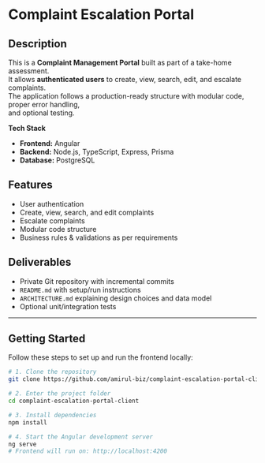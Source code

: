 # Complaint Escalation Portal

## Description
This is a **Complaint Management Portal** built as part of a take-home assessment.  
It allows **authenticated users** to create, view, search, edit, and escalate complaints.  
The application follows a production-ready structure with modular code, proper error handling,  
and optional testing.

**Tech Stack**
- **Frontend:** Angular
- **Backend:** Node.js, TypeScript, Express, Prisma
- **Database:** PostgreSQL

## Features
- User authentication
- Create, view, search, and edit complaints
- Escalate complaints
- Modular code structure
- Business rules & validations as per requirements

## Deliverables
- Private Git repository with incremental commits
- `README.md` with setup/run instructions
- `ARCHITECTURE.md` explaining design choices and data model
- Optional unit/integration tests

---

## Getting Started

Follow these steps to set up and run the frontend locally:

```bash
# 1. Clone the repository
git clone https://github.com/amirul-biz/complaint-escalation-portal-client.git

# 2. Enter the project folder
cd complaint-escalation-portal-client

# 3. Install dependencies
npm install

# 4. Start the Angular development server
ng serve
# Frontend will run on: http://localhost:4200

